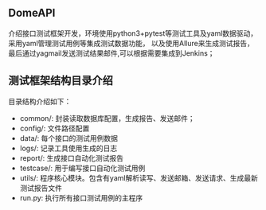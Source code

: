 ## DomeAPI
介绍接口测试框架开发，环境使用python3+pytest等测试工具及yaml数据驱动，采用yaml管理测试用例等集成测试数据功能，
以及使用Allure来生成测试报告，最后通过yagmail发送测试结果邮件,可以根据需要集成到Jenkins；
## 测试框架结构目录介绍
目录结构介绍如下：
* common/:                 封装读取数据库配置，生成报告、发送邮件；
* config/:                 文件路径配置
* data/:                   每个接口的测试用例数据
* logs/:                   记录工具使用生成的日志
* report/:                 生成接口自动化测试报告
* testcase/:               用于编写接口自动化测试用例
* utils/:                  程序核心模块。包含有yaml解析读写、发送邮箱、发送请求、生成最新测试报告文件
* run.py:                  执行所有接口测试用例的主程序


